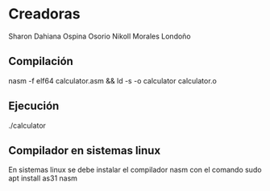 # Creadoras 
Sharon Dahiana Ospina Osorio
Nikoll Morales Londoño
## Compilación
nasm -f elf64 calculator.asm &&  ld -s -o calculator calculator.o
## Ejecución
./calculator
## Compilador en sistemas linux
En sistemas linux se debe instalar el compilador nasm con el comando sudo apt install as31 nasm
